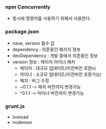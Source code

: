 ### npm Concurrently
* 동시에 명령어를 사용하기 위해서 사용한다.

### package.json
* nave, version 필수 값
* dependency : 의존중인 패키지 정보
* devDependency : 개발 중에서 의존중인 정보
* version 정보 : 메이저.마이너.패치
    * 메이저 : 대규모 업데이트(이전버전 호환x)
    * 마이너 : 소규모 업데이트(이전버전 호환가능)
    * 패치 : 버그 수정
    * ~0.1.1 -> 패치 버전까지 변경가능
    * ^0.1.1 -> 마이너 버전까지 변경가능

### grunt.js
* liveload
* nodemon
